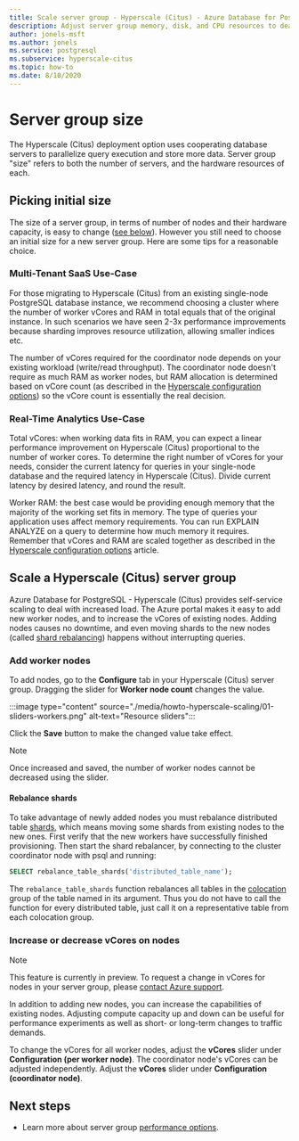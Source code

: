 ```yaml
---
title: Scale server group - Hyperscale (Citus) - Azure Database for PostgreSQL
description: Adjust server group memory, disk, and CPU resources to deal with increased load
author: jonels-msft
ms.author: jonels
ms.service: postgresql
ms.subservice: hyperscale-citus
ms.topic: how-to
ms.date: 8/10/2020
---
```


# Server group size

The Hyperscale (Citus) deployment option uses cooperating database servers to
parallelize query execution and store more data. Server group "size" refers
to both the number of servers, and the hardware resources of each.

## Picking initial size

The size of a server group, in terms of number of nodes and their hardware
capacity, is easy to change ([see
below](#scale-a-hyperscale-citus-server-group)). However you still need to
choose an initial size for a new server group. Here are some tips for a
reasonable choice.

### Multi-Tenant SaaS Use-Case

For those migrating to Hyperscale (Citus) from an existing single-node
PostgreSQL database instance, we recommend choosing a cluster where the number
of worker vCores and RAM in total equals that of the original instance. In such
scenarios we have seen 2-3x performance improvements because sharding improves
resource utilization, allowing smaller indices etc.

The number of vCores required for the coordinator node depends on your existing
workload (write/read throughput). The coordinator node doesn't require as much
RAM as worker nodes, but RAM allocation is determined based on vCore count (as
described in the [Hyperscale configuration
options](concepts-hyperscale-configuration-options.md)) so the vCore count is
essentially the real decision.

### Real-Time Analytics Use-Case

Total vCores: when working data fits in RAM, you can expect a linear
performance improvement on Hyperscale (Citus) proportional to the number of
worker cores. To determine the right number of vCores for your needs, consider
the current latency for queries in your single-node database and the required
latency in Hyperscale (Citus). Divide current latency by desired latency, and
round the result.

Worker RAM: the best case would be providing enough memory that the majority of
the working set fits in memory. The type of queries your application uses
affect memory requirements. You can run EXPLAIN ANALYZE on a query to determine
how much memory it requires. Remember that vCores and RAM are scaled together
as described in the [Hyperscale configuration
options](concepts-hyperscale-configuration-options.md) article.

## Scale a Hyperscale (Citus) server group

Azure Database for PostgreSQL - Hyperscale (Citus) provides self-service
scaling to deal with increased load. The Azure portal makes it easy to add new
worker nodes, and to increase the vCores of existing nodes. Adding nodes causes
no downtime, and even moving shards to the new nodes (called [shard
rebalancing](#rebalance-shards)) happens without interrupting queries.

### Add worker nodes

To add nodes, go to the **Configure** tab in your Hyperscale (Citus) server
group.  Dragging the slider for **Worker node count** changes the value.

:::image type="content" source="./media/howto-hyperscale-scaling/01-sliders-workers.png" alt-text="Resource sliders":::

Click the **Save** button to make the changed value take effect.

> [!NOTE]
> Once increased and saved, the number of worker nodes cannot be decreased
> using the slider.

#### Rebalance shards

To take advantage of newly added nodes you must rebalance distributed table
[shards](concepts-hyperscale-distributed-data.md#shards), which means moving
some shards from existing nodes to the new ones. First verify that the new
workers have successfully finished provisioning. Then start the shard
rebalancer, by connecting to the cluster coordinator node with psql and
running:

```sql
SELECT rebalance_table_shards('distributed_table_name');
```

The `rebalance_table_shards` function rebalances all tables in the
[colocation](concepts-hyperscale-colocation.md) group of the table named in its
argument. Thus you do not have to call the function for every distributed
table, just call it on a representative table from each colocation group.

### Increase or decrease vCores on nodes

> [!NOTE]
> This feature is currently in preview. To request a change in vCores for
nodes in your server group, please [contact Azure
support](https://portal.azure.com/?#blade/Microsoft_Azure_Support/HelpAndSupportBlade).

In addition to adding new nodes, you can increase the capabilities of existing
nodes. Adjusting compute capacity up and down can be useful for performance
experiments as well as short- or long-term changes to traffic demands.

To change the vCores for all worker nodes, adjust the **vCores** slider under
**Configuration (per worker node)**. The coordinator node's vCores can be
adjusted independently. Adjust the **vCores** slider under  **Configuration
(coordinator node)**.

## Next steps

- Learn more about server group [performance
  options](concepts-hyperscale-configuration-options.md).

